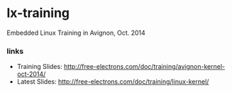# lx-training #
Embedded Linux Training in Avignon, Oct. 2014

### links ###
 * Training Slides: http://free-electrons.com/doc/training/avignon-kernel-oct-2014/
 * Latest Slides: http://free-electrons.com/doc/training/linux-kernel/
